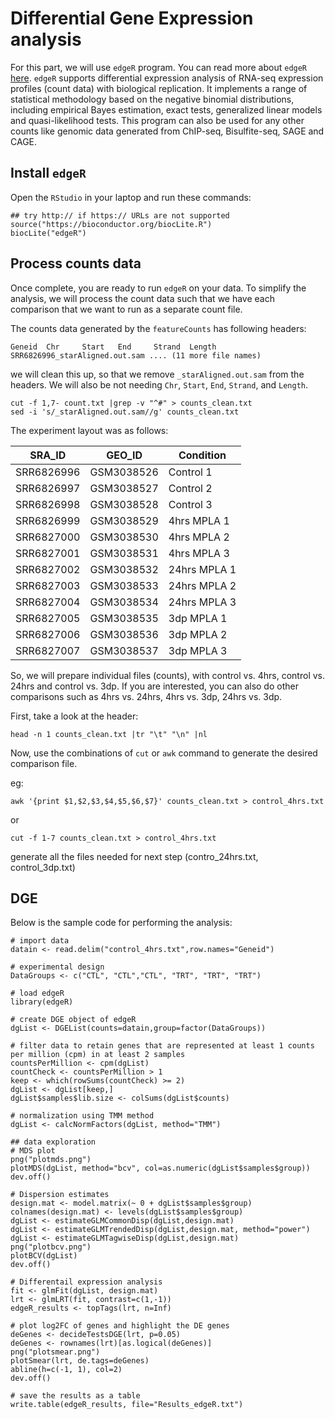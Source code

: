 # Differential Gene Expression analysis

For this part, we will use `edgeR` program. You can read more about `edgeR` [here](http://bioconductor.org/packages/release/bioc/html/edgeR.html). `edgeR` supports differential expression analysis of RNA-seq expression profiles (count data) with biological replication. It implements a range of statistical methodology based on the negative binomial distributions, including empirical Bayes estimation, exact tests, generalized linear models and quasi-likelihood tests. This program can also be used for any other counts like genomic data generated from ChIP-seq, Bisulfite-seq, SAGE and CAGE.


## Install `edgeR`

Open the `RStudio` in your laptop and run these commands:

```
## try http:// if https:// URLs are not supported
source("https://bioconductor.org/biocLite.R")
biocLite("edgeR")
```

## Process counts data

Once complete, you are ready to run `edgeR` on your data. To simplify the analysis, we will process the count data such that we have each comparison that we want to run as a separate count file.

The counts data generated by the `featureCounts` has following headers:

```
Geneid  Chr     Start   End     Strand  Length  SRR6826996_starAligned.out.sam .... (11 more file names)
```

we will clean this up, so that we remove `_starAligned.out.sam` from the headers. We will also be not needing `Chr`, `Start`, `End`, `Strand`, and `Length`.

```
cut -f 1,7- count.txt |grep -v "^#" > counts_clean.txt
sed -i 's/_starAligned.out.sam//g' counts_clean.txt
```

The experiment layout was as follows:

| SRA_ID     | GEO_ID     | Condition    |
|------------|------------|--------------|
| SRR6826996 | GSM3038526 | Control 1    |
| SRR6826997 | GSM3038527 | Control 2    |
| SRR6826998 | GSM3038528 | Control 3    |
| SRR6826999 | GSM3038529 | 4hrs MPLA 1  |
| SRR6827000 | GSM3038530 | 4hrs MPLA 2  |
| SRR6827001 | GSM3038531 | 4hrs MPLA 3  |
| SRR6827002 | GSM3038532 | 24hrs MPLA 1 |
| SRR6827003 | GSM3038533 | 24hrs MPLA 2 |
| SRR6827004 | GSM3038534 | 24hrs MPLA 3 |
| SRR6827005 | GSM3038535 | 3dp MPLA 1   |
| SRR6827006 | GSM3038536 | 3dp MPLA 2   |
| SRR6827007 | GSM3038537 | 3dp MPLA 3   |


So, we will prepare individual files (counts), with
control vs. 4hrs, control vs. 24hrs and control vs. 3dp. If you are interested, you can also do other comparisons such as 4hrs vs. 24hrs, 4hrs vs. 3dp, 24hrs vs. 3dp.

First, take a look at the header:

```
head -n 1 counts_clean.txt |tr "\t" "\n" |nl
```

Now, use the combinations of `cut` or `awk` command to generate the desired comparison file.

eg:

```
awk '{print $1,$2,$3,$4,$5,$6,$7}' counts_clean.txt > control_4hrs.txt
```
or

```
cut -f 1-7 counts_clean.txt > control_4hrs.txt
```

generate all the files needed for next step (contro_24hrs.txt, control_3dp.txt)


## DGE


Below is the sample code for performing the analysis:


```
# import data
datain <- read.delim("control_4hrs.txt",row.names="Geneid")

# experimental design
DataGroups <- c("CTL", "CTL","CTL", "TRT", "TRT", "TRT")

# load edgeR
library(edgeR)

# create DGE object of edgeR
dgList <- DGEList(counts=datain,group=factor(DataGroups))

# filter data to retain genes that are represented at least 1 counts per million (cpm) in at least 2 samples
countsPerMillion <- cpm(dgList)
countCheck <- countsPerMillion > 1
keep <- which(rowSums(countCheck) >= 2)
dgList <- dgList[keep,]
dgList$samples$lib.size <- colSums(dgList$counts)

# normalization using TMM method
dgList <- calcNormFactors(dgList, method="TMM")

## data exploration
# MDS plot
png("plotmds.png")
plotMDS(dgList, method="bcv", col=as.numeric(dgList$samples$group))
dev.off()

# Dispersion estimates
design.mat <- model.matrix(~ 0 + dgList$samples$group)
colnames(design.mat) <- levels(dgList$samples$group)
dgList <- estimateGLMCommonDisp(dgList,design.mat)
dgList <- estimateGLMTrendedDisp(dgList,design.mat, method="power")
dgList <- estimateGLMTagwiseDisp(dgList,design.mat)
png("plotbcv.png")
plotBCV(dgList)
dev.off()

# Differentail expression analysis
fit <- glmFit(dgList, design.mat)
lrt <- glmLRT(fit, contrast=c(1,-1))
edgeR_results <- topTags(lrt, n=Inf)

# plot log2FC of genes and highlight the DE genes
deGenes <- decideTestsDGE(lrt, p=0.05)
deGenes <- rownames(lrt)[as.logical(deGenes)]
png("plotsmear.png")
plotSmear(lrt, de.tags=deGenes)
abline(h=c(-1, 1), col=2)
dev.off()
 
# save the results as a table
write.table(edgeR_results, file="Results_edgeR.txt")
```

